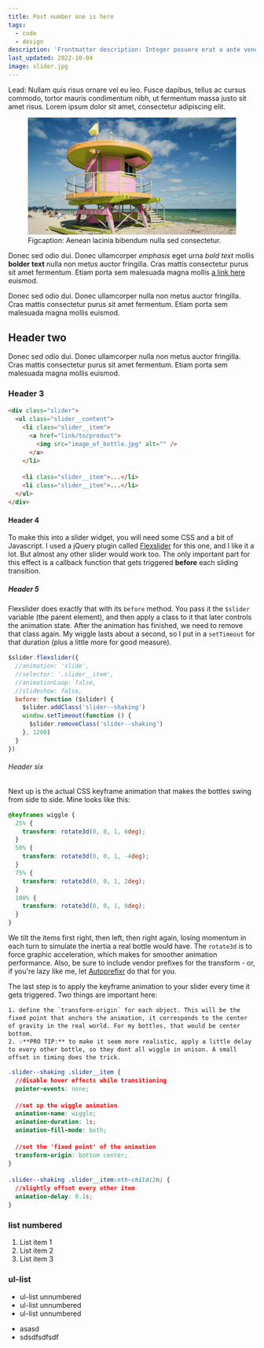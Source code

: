 ```yaml
---
title: Post number one is here
tags:
  - code
  - design
description: 'Frontmatter description: Integer posuere erat a ante venenatis dapibus posuere velit aliquet.'
last_updated: 2022-10-04
image: slider.jpg
---
```


<p class="lead">Lead: Nullam quis risus ornare vel eu leo. Fusce dapibus, tellus ac cursus commodo, tortor mauris condimentum nibh, ut fermentum massa justo sit amet risus. Lorem ipsum dolor sit amet, consectetur adipiscing elit.</p>

<figure class="extend">
<img src="baywatch1600.jpg" alt="" />
<figcaption>Figcaption: Aenean lacinia bibendum nulla sed consectetur.</figcaption>
</figure>

Donec sed odio dui. Donec ullamcorper _emphasis_ eget urna _bold text_ mollis **bolder text** nulla non metus auctor fringilla. Cras mattis consectetur purus sit amet fermentum. Etiam porta sem malesuada magna mollis [a link here](https://github.com/woocommerce/FlexSlider) euismod.

Donec sed odio dui. Donec ullamcorper nulla non metus auctor fringilla. Cras mattis consectetur purus sit amet fermentum. Etiam porta sem malesuada magna mollis euismod.

## Header two

Donec sed odio dui. Donec ullamcorper nulla non metus auctor fringilla. Cras mattis consectetur purus sit amet fermentum. Etiam porta sem malesuada magna mollis euismod.

### Header 3

```html
<div class="slider">
  <ul class="slider__content">
    <li class="slider__item">
      <a href="link/to/product">
        <img src="image_of_bottle.jpg" alt="" />
      </a>
    </li>

    <li class="slider__item">...</li>
    <li class="slider__item">...</li>
  </ul>
</div>
```

#### Header 4

To make this into a slider widget, you will need some CSS and a bit of Javascript. I used a jQuery plugin called [Flexslider](https://github.com/woocommerce/FlexSlider) for this one, and I like it a lot. But almost any other slider would work too. The only important part for this effect is a callback function that gets triggered **before** each sliding transition.

##### Header 5

Flexslider does exactly that with its `before` method. You pass it the `$slider` variable (the parent element), and then apply a class to it that later controls the animation state. After the animation has finished, we need to remove that class again. My wiggle lasts about a second, so I put in a `setTimeout` for that duration (plus a little more for good measure).

```js
$slider.flexslider({
  //animation: 'slide',
  //selector: '.slider__item',
  //animationLoop: false,
  //slideshow: false,
  before: function ($slider) {
    $slider.addClass('slider--shaking')
    window.setTimeout(function () {
      $slider.removeClass('slider--shaking')
    }, 1200)
  }
})
```

###### Header six

Next up is the actual CSS keyframe animation that makes the bottles swing from side to side. Mine looks like this:

```css
@keyframes wiggle {
  25% {
    transform: rotate3d(0, 0, 1, 6deg);
  }
  50% {
    transform: rotate3d(0, 0, 1, -4deg);
  }
  75% {
    transform: rotate3d(0, 0, 1, 2deg);
  }
  100% {
    transform: rotate3d(0, 0, 1, 0deg);
  }
}
```

We tilt the items first right, then left, then right again, losing momentum in each turn to simulate the inertia a real bottle would have.
The `rotate3d` is to force graphic acceleration, which makes for smoother animation performance. Also, be sure to include vendor prefixes for the transform - or, if you're lazy like me, let [Autoprefixr](https://www.npmjs.com/package/gulp-autoprefixer) do that for you.

The last step is to apply the keyframe animation to your slider every time it gets triggered.
Two things are important here:

    1. define the `transform-origin` for each object. This will be the fixed point that anchors the animation, it corresponds to the center of gravity in the real world. For my bottles, that would be center bottom.
    2. 💡**PRO TIP:** to make it seem more realistic, apply a little delay to every other bottle, so they dont all wiggle in unison. A small offset in timing does the trick.

```css
.slider--shaking .slider__item {
  //disable hover effects while transitioning
  pointer-events: none;

  //set up the wiggle animation
  animation-name: wiggle;
  animation-duration: 1s;
  animation-fill-mode: both;

  //set the 'fixed point' of the animation
  transform-origin: bottom center;
}

.slider--shaking .slider__item:nth-child(2n) {
  //slightly offset every other item
  animation-delay: 0.1s;
}
```

### list numbered

1. List item 1
2. List item 2
3. List item 3

### ul-list

- ul-list unnumbered
- ul-list unnumbered
- ul-list unnumbered

* asasd
* sdsdfsdfsdf
